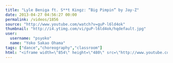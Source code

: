 ```yaml
---
title: "Lyle Beniga ft. S**t Kingz: “Big Pimpin” by Jay-Z"
date: 2013-04-27 04:56:27 00:00
permalink: /videos/1856
source: "http://www.youtube.com/watch?v=guP-l6ld4ok"
thumbnail: "http://i4.ytimg.com/vi/guP-l6ld4ok/hqdefault.jpg"
user:
  username: "psyoko"
  name: "Yoko Sakao Ohama"
tags: ["dance","choreography","classroom"]
html: "<iframe width=\"854\" height=\"480\" src=\"http://www.youtube.com/embed/guP-l6ld4ok?wmode=transparent&feature=oembed\" frameborder=\"0\" allowfullscreen></iframe>"
---
```


